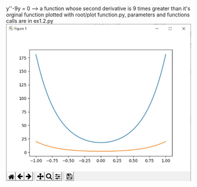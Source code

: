 

y''-9y = 0  --> a function whose second derivative is 9 times greater than it's orginal function
plotted with root/plot function.py, parameters and functions calls are in ex1.2.py
![alt text](https://github.com/dong-zhan/differential_equation/blob/main/Second%20Order/ex1.2.JPG)



